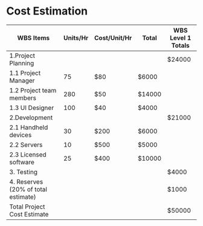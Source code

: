 # Cost Estimation

| WBS Items | Units/Hr | Cost/Unit/Hr | Total | WBS Level 1 Totals |
|-----|------|-------|--------|---------|
|1.Project Planning | | | | $24000 |
|1.1 Project Manager | 75 | $80 | $6000 | |
|1.2 Project team members | 280 | $50 | $14000 | |
|1.3 UI Designer | 100 | $40 | $4000 | |
|2.Development | | | | $21000 |
|2.1 Handheld devices | 30 | $200 | $6000 | |
|2.2 Servers | 10 | $500 | $5000 | |
|2.3 Licensed software | 25 | $400 | $10000 | |
|3. Testing | | | | $4000 |
|4. Reserves (20% of total estimate) | | | | $1000 |
|Total Project Cost Estimate | | | | $50000 |


